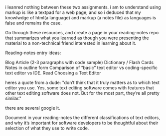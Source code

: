 i leanred nothing between these two assignments. 
i am to understand using markup is like a textpad for a web page;
and so i deduced that my knowlwdge of html(a language) and markup (a notes file) as languages 
is false and remains the case. 



Go through these resources, and create a page in your reading-notes repo that summarizes 
what you learned as though you were presenting the material to a non-technical friend interested 
in learning about it.

Reading-notes entry ideas:

Blog Article (2-3 paragraphs with code sample)
Dictionary / Flash Cards
Notes in outline form
Comparison of “basic” text editor vs coding-specific text editor vs IDE.
Read
Choosing a Text Editor

heres a quote from a dude:  "don’t think that it truly matters as to which text editor you use. Yes,
some text editing software comes with features that other text editing
software does not. But for the most part, they’re all pretty similar."

there are several google it. 

Document in your reading-notes the different classifications of text editors, and why it’s 
important for software developers to be thoughtful about their selection of what they use to 
write code.
